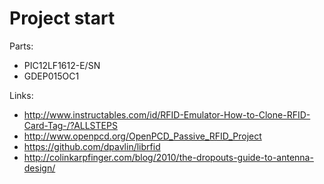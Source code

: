 Project start
========================================


Parts:

- PIC12LF1612-E/SN
- GDEP015OC1


Links:

- http://www.instructables.com/id/RFID-Emulator-How-to-Clone-RFID-Card-Tag-/?ALLSTEPS
- http://www.openpcd.org/OpenPCD_Passive_RFID_Project
- https://github.com/dpavlin/librfid
- http://colinkarpfinger.com/blog/2010/the-dropouts-guide-to-antenna-design/